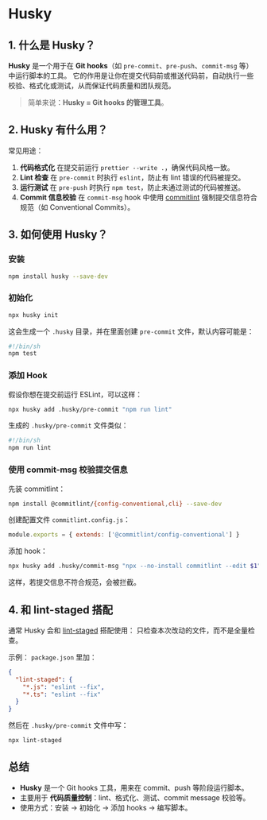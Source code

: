 # Husky

## 1. 什么是 Husky？

**Husky** 是一个用于在 **Git hooks**（如 `pre-commit`、`pre-push`、`commit-msg` 等）中运行脚本的工具。
它的作用是让你在提交代码前或推送代码前，自动执行一些校验、格式化或测试，从而保证代码质量和团队规范。

> 简单来说：**Husky = Git hooks 的管理工具**。

## 2. Husky 有什么用？

常见用途：

1. **代码格式化**
   在提交前运行 `prettier --write .`，确保代码风格一致。
2. **Lint 检查**
   在 `pre-commit` 时执行 `eslint`，防止有 lint 错误的代码被提交。
3. **运行测试**
   在 `pre-push` 时执行 `npm test`，防止未通过测试的代码被推送。
4. **Commit 信息校验**
   在 `commit-msg` hook 中使用 [commitlint](https://github.com/conventional-changelog/commitlint) 强制提交信息符合规范（如 Conventional Commits）。

## 3. 如何使用 Husky？

### 安装

```bash
npm install husky --save-dev
```

### 初始化

```bash
npx husky init
```

这会生成一个 `.husky` 目录，并在里面创建 `pre-commit` 文件，默认内容可能是：

```bash
#!/bin/sh
npm test
```

### 添加 Hook

假设你想在提交前运行 ESLint，可以这样：

```bash
npx husky add .husky/pre-commit "npm run lint"
```

生成的 `.husky/pre-commit` 文件类似：

```bash
#!/bin/sh
npm run lint
```

### 使用 commit-msg 校验提交信息

先装 commitlint：

```bash
npm install @commitlint/{config-conventional,cli} --save-dev
```

创建配置文件 `commitlint.config.js`：

```js
module.exports = { extends: ['@commitlint/config-conventional'] }
```

添加 hook：

```bash
npx husky add .husky/commit-msg "npx --no-install commitlint --edit $1"
```

这样，若提交信息不符合规范，会被拦截。

## 4. 和 lint-staged 搭配

通常 Husky 会和 [lint-staged](https://github.com/okonet/lint-staged) 搭配使用：
只检查本次改动的文件，而不是全量检查。

示例：
`package.json` 里加：

```json
{
  "lint-staged": {
    "*.js": "eslint --fix",
    "*.ts": "eslint --fix"
  }
}
```

然后在 `.husky/pre-commit` 文件中写：

```bash
npx lint-staged
```

## 总结

- **Husky** 是一个 Git hooks 工具，用来在 commit、push 等阶段运行脚本。
- 主要用于 **代码质量控制**：lint、格式化、测试、commit message 校验等。
- 使用方式：安装 → 初始化 → 添加 hooks → 编写脚本。
